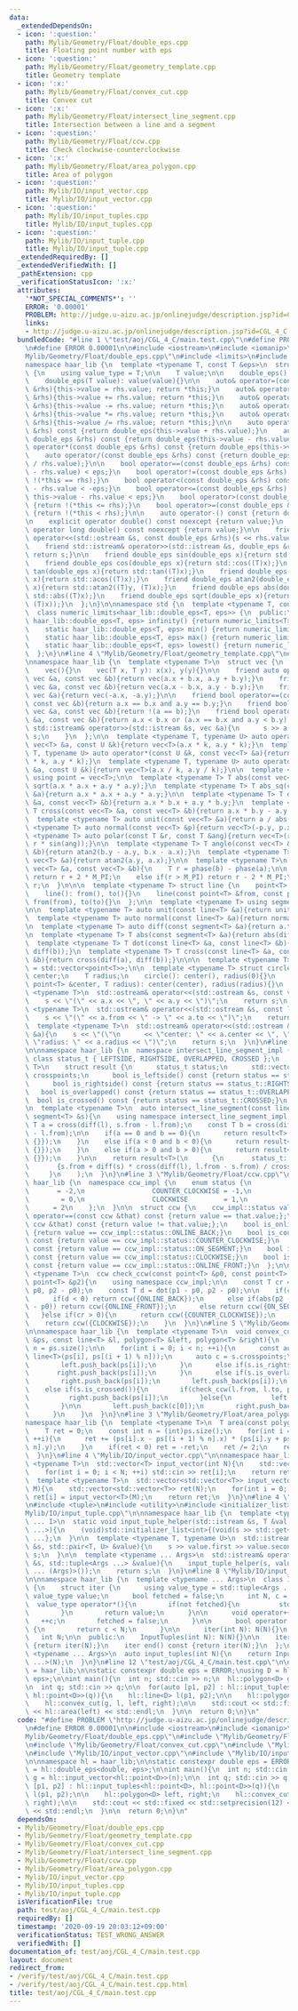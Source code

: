 ```yaml
---
data:
  _extendedDependsOn:
  - icon: ':question:'
    path: Mylib/Geometry/Float/double_eps.cpp
    title: Floating point number with eps
  - icon: ':question:'
    path: Mylib/Geometry/Float/geometry_template.cpp
    title: Geometry template
  - icon: ':x:'
    path: Mylib/Geometry/Float/convex_cut.cpp
    title: Convex cut
  - icon: ':x:'
    path: Mylib/Geometry/Float/intersect_line_segment.cpp
    title: Intersection between a line and a segment
  - icon: ':question:'
    path: Mylib/Geometry/Float/ccw.cpp
    title: Check clockwise-counterclockwise
  - icon: ':x:'
    path: Mylib/Geometry/Float/area_polygon.cpp
    title: Area of polygon
  - icon: ':question:'
    path: Mylib/IO/input_vector.cpp
    title: Mylib/IO/input_vector.cpp
  - icon: ':question:'
    path: Mylib/IO/input_tuples.cpp
    title: Mylib/IO/input_tuples.cpp
  - icon: ':question:'
    path: Mylib/IO/input_tuple.cpp
    title: Mylib/IO/input_tuple.cpp
  _extendedRequiredBy: []
  _extendedVerifiedWith: []
  _pathExtension: cpp
  _verificationStatusIcon: ':x:'
  attributes:
    '*NOT_SPECIAL_COMMENTS*': ''
    ERROR: '0.00001'
    PROBLEM: http://judge.u-aizu.ac.jp/onlinejudge/description.jsp?id=CGL_4_C
    links:
    - http://judge.u-aizu.ac.jp/onlinejudge/description.jsp?id=CGL_4_C
  bundledCode: "#line 1 \"test/aoj/CGL_4_C/main.test.cpp\"\n#define PROBLEM \"http://judge.u-aizu.ac.jp/onlinejudge/description.jsp?id=CGL_4_C\"\
    \n#define ERROR 0.00001\n\n#include <iostream>\n#include <iomanip>\n#line 3 \"\
    Mylib/Geometry/Float/double_eps.cpp\"\n#include <limits>\n#include <cmath>\n\n\
    namespace haar_lib {\n  template <typename T, const T &eps>\n  struct double_eps\
    \ {\n    using value_type = T;\n\n    T value;\n\n    double_eps(): value(0){}\n\
    \    double_eps(T value): value(value){}\n\n    auto& operator=(const double_eps\
    \ &rhs){this->value = rhs.value; return *this;}\n    auto& operator+=(const double_eps\
    \ &rhs){this->value += rhs.value; return *this;}\n    auto& operator-=(const double_eps\
    \ &rhs){this->value -= rhs.value; return *this;}\n    auto& operator*=(const double_eps\
    \ &rhs){this->value *= rhs.value; return *this;}\n    auto& operator/=(const double_eps\
    \ &rhs){this->value /= rhs.value; return *this;}\n\n    auto operator+(const double_eps\
    \ &rhs) const {return double_eps(this->value + rhs.value);}\n    auto operator-(const\
    \ double_eps &rhs) const {return double_eps(this->value - rhs.value);}\n    auto\
    \ operator*(const double_eps &rhs) const {return double_eps(this->value * rhs.value);}\n\
    \    auto operator/(const double_eps &rhs) const {return double_eps(this->value\
    \ / rhs.value);}\n\n    bool operator==(const double_eps &rhs) const {return std::abs(this->value\
    \ - rhs.value) < eps;}\n    bool operator!=(const double_eps &rhs) const {return\
    \ !(*this == rhs);}\n    bool operator<(const double_eps &rhs) const {return this->value\
    \ - rhs.value < -eps;}\n    bool operator<=(const double_eps &rhs) const {return\
    \ this->value - rhs.value < eps;}\n    bool operator>(const double_eps &rhs) const\
    \ {return !(*this <= rhs);}\n    bool operator>=(const double_eps &rhs) const\
    \ {return !(*this < rhs);}\n\n    auto operator-() const {return double_eps(-(this->value));}\n\
    \n    explicit operator double() const noexcept {return value;}\n    explicit\
    \ operator long double() const noexcept {return value;}\n\n    friend std::ostream&\
    \ operator<<(std::ostream &s, const double_eps &rhs){s << rhs.value; return s;}\n\
    \    friend std::istream& operator>>(std::istream &s, double_eps &rhs){s >> rhs.value;\
    \ return s;}\n\n    friend double_eps sin(double_eps x){return std::sin((T)x);}\n\
    \    friend double_eps cos(double_eps x){return std::cos((T)x);}\n    friend double_eps\
    \ tan(double_eps x){return std::tan((T)x);}\n    friend double_eps acos(double_eps\
    \ x){return std::acos((T)x);}\n    friend double_eps atan2(double_eps y, double_eps\
    \ x){return std::atan2((T)y, (T)x);}\n    friend double_eps abs(double_eps x){return\
    \ std::abs((T)x);}\n    friend double_eps sqrt(double_eps x){return std::sqrt(std::max<T>(0,\
    \ (T)x));}\n  };\n}\n\nnamespace std {\n  template <typename T, const T &eps>\n\
    \  class numeric_limits<haar_lib::double_eps<T, eps>> {\n  public:\n    static\
    \ haar_lib::double_eps<T, eps> infinity() {return numeric_limits<T>::infinity();}\n\
    \    static haar_lib::double_eps<T, eps> min() {return numeric_limits<T>::min();}\n\
    \    static haar_lib::double_eps<T, eps> max() {return numeric_limits<T>::max();}\n\
    \    static haar_lib::double_eps<T, eps> lowest() {return numeric_limits<T>::lowest();}\n\
    \  };\n}\n#line 4 \"Mylib/Geometry/Float/geometry_template.cpp\"\n#include <vector>\n\
    \nnamespace haar_lib {\n  template <typename T>\n  struct vec {\n    T x, y;\n\
    \    vec(){}\n    vec(T x, T y): x(x), y(y){}\n\n    friend auto operator+(const\
    \ vec &a, const vec &b){return vec(a.x + b.x, a.y + b.y);}\n    friend auto operator-(const\
    \ vec &a, const vec &b){return vec(a.x - b.x, a.y - b.y);}\n    friend auto operator-(const\
    \ vec &a){return vec(-a.x, -a.y);}\n\n    friend bool operator==(const vec &a,\
    \ const vec &b){return a.x == b.x and a.y == b.y;}\n    friend bool operator!=(const\
    \ vec &a, const vec &b){return !(a == b);}\n    friend bool operator<(const vec\
    \ &a, const vec &b){return a.x < b.x or (a.x == b.x and a.y < b.y);}\n\n    friend\
    \ std::istream& operator>>(std::istream &s, vec &a){\n      s >> a.x >> a.y; return\
    \ s;\n    }\n  };\n\n  template <typename T, typename U> auto operator*(const\
    \ vec<T> &a, const U &k){return vec<T>(a.x * k, a.y * k);}\n  template <typename\
    \ T, typename U> auto operator*(const U &k, const vec<T> &a){return vec<T>(a.x\
    \ * k, a.y * k);}\n  template <typename T, typename U> auto operator/(const vec<T>\
    \ &a, const U &k){return vec<T>(a.x / k, a.y / k);}\n\n  template <typename T>\
    \ using point = vec<T>;\n\n  template <typename T> T abs(const vec<T> &a){return\
    \ sqrt(a.x * a.x + a.y * a.y);}\n  template <typename T> T abs_sq(const vec<T>\
    \ &a){return a.x * a.x + a.y * a.y;}\n\n  template <typename T> T dot(const vec<T>\
    \ &a, const vec<T> &b){return a.x * b.x + a.y * b.y;}\n  template <typename T>\
    \ T cross(const vec<T> &a, const vec<T> &b){return a.x * b.y - a.y * b.x;}\n\n\
    \  template <typename T> auto unit(const vec<T> &a){return a / abs(a);}\n  template\
    \ <typename T> auto normal(const vec<T> &p){return vec<T>(-p.y, p.x);}\n\n  template\
    \ <typename T> auto polar(const T &r, const T &ang){return vec<T>(r * cos(ang),\
    \ r * sin(ang));}\n\n  template <typename T> T angle(const vec<T> &a, const vec<T>\
    \ &b){return atan2(b.y - a.y, b.x - a.x);}\n  template <typename T> T phase(const\
    \ vec<T> &a){return atan2(a.y, a.x);}\n\n  template <typename T>\n  T angle_diff(const\
    \ vec<T> &a, const vec<T> &b){\n    T r = phase(b) - phase(a);\n\n    if(r < -M_PI)\
    \ return r + 2 * M_PI;\n    else if(r > M_PI) return r - 2 * M_PI;\n    return\
    \ r;\n  }\n\n\n  template <typename T> struct line {\n    point<T> from, to;\n\
    \    line(): from(), to(){}\n    line(const point<T> &from, const point<T> &to):\
    \ from(from), to(to){}\n  };\n\n  template <typename T> using segment = line<T>;\n\
    \n\n  template <typename T> auto unit(const line<T> &a){return unit(a.to - a.from);}\n\
    \  template <typename T> auto normal(const line<T> &a){return normal(a.to - a.from);}\n\
    \n  template <typename T> auto diff(const segment<T> &a){return a.to - a.from;}\n\
    \n  template <typename T> T abs(const segment<T> &a){return abs(diff(a));}\n\n\
    \  template <typename T> T dot(const line<T> &a, const line<T> &b){return dot(diff(a),\
    \ diff(b));}\n  template <typename T> T cross(const line<T> &a, const line<T>\
    \ &b){return cross(diff(a), diff(b));}\n\n\n  template <typename T> using polygon\
    \ = std::vector<point<T>>;\n\n  template <typename T> struct circle {\n    point<T>\
    \ center;\n    T radius;\n    circle(): center(), radius(0){}\n    circle(const\
    \ point<T> &center, T radius): center(center), radius(radius){}\n  };\n\n  template\
    \ <typename T>\n  std::ostream& operator<<(std::ostream &s, const vec<T> &a){\n\
    \    s << \"(\" << a.x << \", \" << a.y << \")\";\n    return s;\n  }\n\n  template\
    \ <typename T>\n  std::ostream& operator<<(std::ostream &s, const line<T> &a){\n\
    \    s << \"(\" << a.from << \" -> \" << a.to << \")\";\n    return s;\n  }\n\n\
    \  template <typename T>\n  std::ostream& operator<<(std::ostream &s, const circle<T>\
    \ &a){\n    s << \"(\"\n      << \"center: \" << a.center << \", \"\n      <<\
    \ \"radius: \" << a.radius << \")\";\n    return s;\n  }\n}\n#line 4 \"Mylib/Geometry/Float/intersect_line_segment.cpp\"\
    \n\nnamespace haar_lib {\n  namespace intersect_line_segment_impl {\n    enum\
    \ class status_t { LEFTSIDE, RIGHTSIDE, OVERLAPPED, CROSSED };\n    template <typename\
    \ T>\n    struct result {\n      status_t status;\n      std::vector<point<T>>\
    \ crosspoints;\n      bool is_leftside() const {return status == status_t::LEFTSIDE;}\n\
    \      bool is_rightside() const {return status == status_t::RIGHTSIDE;}\n   \
    \   bool is_overlapped() const {return status == status_t::OVERLAPPED;}\n    \
    \  bool is_crossed() const {return status == status_t::CROSSED;}\n    };\n  }\n\
    \n  template <typename T>\n  auto intersect_line_segment(const line<T> &l, const\
    \ segment<T> &s){\n    using namespace intersect_line_segment_impl;\n\n    const\
    \ T a = cross(diff(l), s.from - l.from);\n    const T b = cross(diff(l), s.to\
    \ - l.from);\n\n    if(a == 0 and b == 0){\n      return result<T>({status_t::OVERLAPPED,\
    \ {}});\n    }\n    else if(a < 0 and b < 0){\n      return result<T>({status_t::RIGHTSIDE,\
    \ {}});\n    }\n    else if(a > 0 and b > 0){\n      return result<T>({status_t::LEFTSIDE,\
    \ {}});\n    }\n\n    return result<T>(\n      {\n       status_t::CROSSED,\n\
    \       {s.from + diff(s) * cross(diff(l), l.from - s.from) / cross(l, s)}\n \
    \     }\n    );\n  }\n}\n#line 3 \"Mylib/Geometry/Float/ccw.cpp\"\n\nnamespace\
    \ haar_lib {\n  namespace ccw_impl {\n    enum status {\n                 ONLINE_BACK\
    \       = -2,\n                 COUNTER_CLOCKWISE = -1,\n                 ON_SEGMENT\
    \        = 0,\n                 CLOCKWISE         = 1,\n                 ONLINE_FRONT\
    \      = 2\n    };\n  }\n\n  struct ccw {\n    ccw_impl::status value;\n    bool\
    \ operator==(const ccw &that) const {return value == that.value;};\n    bool operator!=(const\
    \ ccw &that) const {return value != that.value;};\n    bool is_online_back() const\
    \ {return value == ccw_impl::status::ONLINE_BACK;}\n    bool is_counter_clockwise()\
    \ const {return value == ccw_impl::status::COUNTER_CLOCKWISE;}\n    bool is_on_segment()\
    \ const {return value == ccw_impl::status::ON_SEGMENT;}\n    bool is_clockwise()\
    \ const {return value == ccw_impl::status::CLOCKWISE;}\n    bool is_online_front()\
    \ const {return value == ccw_impl::status::ONLINE_FRONT;}\n  };\n\n  template\
    \ <typename T>\n  ccw check_ccw(const point<T> &p0, const point<T> &p1, const\
    \ point<T> &p2){\n    using namespace ccw_impl;\n\n    const T cr = cross(p1 -\
    \ p0, p2 - p0);\n    const T d = dot(p1 - p0, p2 - p0);\n\n    if(cr == 0){\n\
    \      if(d < 0) return ccw({ONLINE_BACK});\n      else if(abs(p2 - p0) > abs(p1\
    \ - p0)) return ccw({ONLINE_FRONT});\n      else return ccw({ON_SEGMENT});\n \
    \   }else if(cr > 0){\n      return ccw({COUNTER_CLOCKWISE});\n    }else{\n  \
    \    return ccw({CLOCKWISE});\n    }\n  }\n}\n#line 5 \"Mylib/Geometry/Float/convex_cut.cpp\"\
    \n\nnamespace haar_lib {\n  template <typename T>\n  void convex_cut(const polygon<T>\
    \ &ps, const line<T> &l, polygon<T> &left, polygon<T> &right){\n    const int\
    \ n = ps.size();\n\n    for(int i = 0; i < n; ++i){\n      const auto s = intersect_line_segment(l,\
    \ line<T>(ps[i], ps[(i + 1) % n]));\n      auto c = s.crosspoints;\n      if(s.is_leftside()){\n\
    \        left.push_back(ps[i]);\n      }\n      else if(s.is_rightside()){\n \
    \       right.push_back(ps[i]);\n      }\n      else if(s.is_overlapped()){\n\
    \        right.push_back(ps[i]);\n        left.push_back(ps[i]);\n      }\n  \
    \    else if(s.is_crossed()){\n        if(check_ccw(l.from, l.to, ps[i]).is_clockwise()){\n\
    \          right.push_back(ps[i]);\n        }else{\n          left.push_back(ps[i]);\n\
    \        }\n\n        left.push_back(c[0]);\n        right.push_back(c[0]);\n\
    \      }\n    }\n  }\n}\n#line 3 \"Mylib/Geometry/Float/area_polygon.cpp\"\n\n\
    namespace haar_lib {\n  template <typename T>\n  T area(const polygon<T> &ps){\n\
    \    T ret = 0;\n    const int n = (int)ps.size();\n    for(int i = 0; i < n;\
    \ ++i){\n      ret += (ps[i].x - ps[(i + 1) % n].x) * (ps[i].y + ps[(i + 1) %\
    \ n].y);\n    }\n    if(ret < 0) ret = -ret;\n    ret /= 2;\n    return ret;\n\
    \  }\n}\n#line 4 \"Mylib/IO/input_vector.cpp\"\n\nnamespace haar_lib {\n  template\
    \ <typename T>\n  std::vector<T> input_vector(int N){\n    std::vector<T> ret(N);\n\
    \    for(int i = 0; i < N; ++i) std::cin >> ret[i];\n    return ret;\n  }\n\n\
    \  template <typename T>\n  std::vector<std::vector<T>> input_vector(int N, int\
    \ M){\n    std::vector<std::vector<T>> ret(N);\n    for(int i = 0; i < N; ++i)\
    \ ret[i] = input_vector<T>(M);\n    return ret;\n  }\n}\n#line 4 \"Mylib/IO/input_tuples.cpp\"\
    \n#include <tuple>\n#include <utility>\n#include <initializer_list>\n#line 6 \"\
    Mylib/IO/input_tuple.cpp\"\n\nnamespace haar_lib {\n  template <typename T, size_t\
    \ ... I>\n  static void input_tuple_helper(std::istream &s, T &val, std::index_sequence<I\
    \ ...>){\n    (void)std::initializer_list<int>{(void(s >> std::get<I>(val)), 0)\
    \ ...};\n  }\n\n  template <typename T, typename U>\n  std::istream& operator>>(std::istream\
    \ &s, std::pair<T, U> &value){\n    s >> value.first >> value.second;\n    return\
    \ s;\n  }\n\n  template <typename ... Args>\n  std::istream& operator>>(std::istream\
    \ &s, std::tuple<Args ...> &value){\n    input_tuple_helper(s, value, std::make_index_sequence<sizeof\
    \ ... (Args)>());\n    return s;\n  }\n}\n#line 8 \"Mylib/IO/input_tuples.cpp\"\
    \n\nnamespace haar_lib {\n  template <typename ... Args>\n  class InputTuples\
    \ {\n    struct iter {\n      using value_type = std::tuple<Args ...>;\n     \
    \ value_type value;\n      bool fetched = false;\n      int N, c = 0;\n\n    \
    \  value_type operator*(){\n        if(not fetched){\n          std::cin >> value;\n\
    \        }\n        return value;\n      }\n\n      void operator++(){\n     \
    \   ++c;\n        fetched = false;\n      }\n\n      bool operator!=(iter &) const\
    \ {\n        return c < N;\n      }\n\n      iter(int N): N(N){}\n    };\n\n \
    \   int N;\n\n  public:\n    InputTuples(int N): N(N){}\n\n    iter begin() const\
    \ {return iter(N);}\n    iter end() const {return iter(N);}\n  };\n\n  template\
    \ <typename ... Args>\n  auto input_tuples(int N){\n    return InputTuples<Args\
    \ ...>(N);\n  }\n}\n#line 12 \"test/aoj/CGL_4_C/main.test.cpp\"\n\nnamespace hl\
    \ = haar_lib;\n\nstatic constexpr double eps = ERROR;\nusing D = hl::double_eps<double,\
    \ eps>;\n\nint main(){\n  int n; std::cin >> n;\n  hl::polygon<D> g = hl::input_vector<hl::point<D>>(n);\n\
    \n  int q; std::cin >> q;\n\n  for(auto [p1, p2] : hl::input_tuples<hl::point<D>,\
    \ hl::point<D>>(q)){\n    hl::line<D> l(p1, p2);\n\n    hl::polygon<D> left, right;\n\
    \    hl::convex_cut(g, l, left, right);\n\n    std::cout << std::fixed << std::setprecision(12)\
    \ << hl::area(left) << std::endl;\n  }\n\n  return 0;\n}\n"
  code: "#define PROBLEM \"http://judge.u-aizu.ac.jp/onlinejudge/description.jsp?id=CGL_4_C\"\
    \n#define ERROR 0.00001\n\n#include <iostream>\n#include <iomanip>\n#include \"\
    Mylib/Geometry/Float/double_eps.cpp\"\n#include \"Mylib/Geometry/Float/geometry_template.cpp\"\
    \n#include \"Mylib/Geometry/Float/convex_cut.cpp\"\n#include \"Mylib/Geometry/Float/area_polygon.cpp\"\
    \n#include \"Mylib/IO/input_vector.cpp\"\n#include \"Mylib/IO/input_tuples.cpp\"\
    \n\nnamespace hl = haar_lib;\n\nstatic constexpr double eps = ERROR;\nusing D\
    \ = hl::double_eps<double, eps>;\n\nint main(){\n  int n; std::cin >> n;\n  hl::polygon<D>\
    \ g = hl::input_vector<hl::point<D>>(n);\n\n  int q; std::cin >> q;\n\n  for(auto\
    \ [p1, p2] : hl::input_tuples<hl::point<D>, hl::point<D>>(q)){\n    hl::line<D>\
    \ l(p1, p2);\n\n    hl::polygon<D> left, right;\n    hl::convex_cut(g, l, left,\
    \ right);\n\n    std::cout << std::fixed << std::setprecision(12) << hl::area(left)\
    \ << std::endl;\n  }\n\n  return 0;\n}\n"
  dependsOn:
  - Mylib/Geometry/Float/double_eps.cpp
  - Mylib/Geometry/Float/geometry_template.cpp
  - Mylib/Geometry/Float/convex_cut.cpp
  - Mylib/Geometry/Float/intersect_line_segment.cpp
  - Mylib/Geometry/Float/ccw.cpp
  - Mylib/Geometry/Float/area_polygon.cpp
  - Mylib/IO/input_vector.cpp
  - Mylib/IO/input_tuples.cpp
  - Mylib/IO/input_tuple.cpp
  isVerificationFile: true
  path: test/aoj/CGL_4_C/main.test.cpp
  requiredBy: []
  timestamp: '2020-09-19 20:03:12+09:00'
  verificationStatus: TEST_WRONG_ANSWER
  verifiedWith: []
documentation_of: test/aoj/CGL_4_C/main.test.cpp
layout: document
redirect_from:
- /verify/test/aoj/CGL_4_C/main.test.cpp
- /verify/test/aoj/CGL_4_C/main.test.cpp.html
title: test/aoj/CGL_4_C/main.test.cpp
---
```

